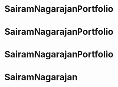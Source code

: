 ﻿# SairamNagarajanPortfolio
# SairamNagarajanPortfolio
# SairamNagarajanPortfolio
# SairamNagarajan
